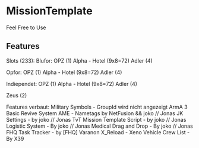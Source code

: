 # MissionTemplate
Feel Free to Use
## Features
Slots (233):
Blufor:
OPZ (1)
Alpha - Hotel (9x8=72)
Adler (4)

Opfor:
OPZ (1)
Alpha - Hotel (9x8=72)
Adler (4)

Indiependet:
OPZ (1)
Alpha - Hotel (9x8=72)
Adler (4)

Zeus (2)


Features verbaut:
Military Symbols - GroupId wird nicht angezeigt
ArmA 3 Basic Revive System
AME - Nametags by NetFusion && joko // Jonas
JK Settings - by joko // Jonas
TvT Mission Template Script - by joko // Jonas
Logistic System - By joko // Jonas
Medical Drag and Drop - By joko // Jonas
FHQ Task Tracker - by [FHQ] Varanon
X_Reload - Xeno
Vehicle Crew List - By X39
